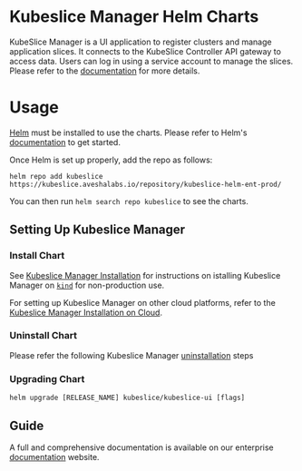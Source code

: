 # Kubeslice Manager Helm Charts


KubeSlice Manager is a UI application to register clusters and manage application slices. It connects to the KubeSlice Controller API gateway to access data. Users can log in using a service account to manage the slices. Please refer to the [documentation](https://docs.avesha.io/documentation/enterprise/1.3.0/architecture) for more details.

# Usage

[Helm](https://helm.sh) must be installed to use the charts.
Please refer to Helm's [documentation](https://helm.sh/docs/) to get started.

Once Helm is set up properly, add the repo as follows:

```console
helm repo add kubeslice https://kubeslice.aveshalabs.io/repository/kubeslice-helm-ent-prod/ 
```

You can then run `helm search repo kubeslice` to see the charts.

## Setting Up Kubeslice Manager

### Install Chart

See [Kubeslice Manager Installation](https://docs.avesha.io/documentation/enterprise/1.3.0/getting-started-with-kind-clusters#installing-the-kubeslice-manager) for instructions on istalling Kubeslice Manager on [`kind`](https://kind.sigs.k8s.io/) for non-production use.

For setting up Kubeslice Manager on other cloud platforms, refer to the [Kubeslice Manager Installation on Cloud](https://docs.avesha.io/documentation/enterprise/1.3.0/getting-started-with-cloud-clusters/installing-kubeslice/installing-the-kubeslice-controller#installing-the-kubeslice-manager).

### Uninstall Chart

Please refer the following Kubeslice Manager [uninstallation](https://docs.avesha.io/documentation/enterprise/1.3.0/getting-started-with-cloud-clusters/uninstalling-kubeslice/) steps

### Upgrading Chart

```console
helm upgrade [RELEASE_NAME] kubeslice/kubeslice-ui [flags]
```

Guide
---
A full and comprehensive documentation is available on our enterprise [documentation](https://docs.avesha.io/documentation/enterprise/1.3.0/) website.
